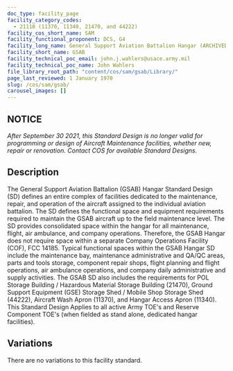 ```yaml
---
doc_type: facility_page
facility_category_codes:
  - 21110 (11370, 11340, 21470, and 44222)
facility_cos_short_name: SAM
facility_functional_proponent: DCS, G4
facility_long_name: General Support Aviation Battalion Hangar (ARCHIVED)
facility_short_name: GSAB
facility_technical_poc_email: john.j.wahlers@usace.army.mil
facility_technical_poc_name: John Wahlers
file_library_root_path: "content/cos/sam/gsab/Library/"
page_last_reviewed: 1 January 1970
slug: /cos/sam/gsab/
carousel_images: []
---
```


## NOTICE

_After September 30 2021, this Standard Design is no longer valid for programming or design of Aircraft Maintenance facilities, whether new, repair or renovation. Contact COS for available Standard Designs._

## Description

The General Support Aviation Battalion (GSAB) Hangar Standard Design (SD) defines an entire complex of facilities dedicated to the maintenance, repair, and operation of the aircraft assigned to the individual aviation battalion. The SD defines the functional space and equipment requirements required to maintain the GSAB aircraft up to the field maintenance level. The SD provides consolidated space within the hangar for all maintenance, flight, air ambulance, and company operations. Therefore, the GSAB Hangar does not require space within a separate Company Operations Facility (COF), FCC 14185. Typical functional spaces within the GSAB Hangar SD include the maintenance bay, maintenance administrative and QA/QC areas, parts and tools storage, component repair shops, flight planning and flight operations, air ambulance operations, and company daily administrative and supply activities. The GSAB SD also includes the requirements for POL Storage Building / Hazardous Material Storage Building (21470), Ground Support Equipment
(GSE) Storage Shed / Mobile Shop Storage Shed (44222), Aircraft Wash Apron (11370), and Hangar Access Apron (11340). This Standard Design Applies to all active Army TOE's and Reserve Component TOE's (when fielded as stand alone, dedicated hangar facilities).

## Variations

There are no variations to this facility standard.
